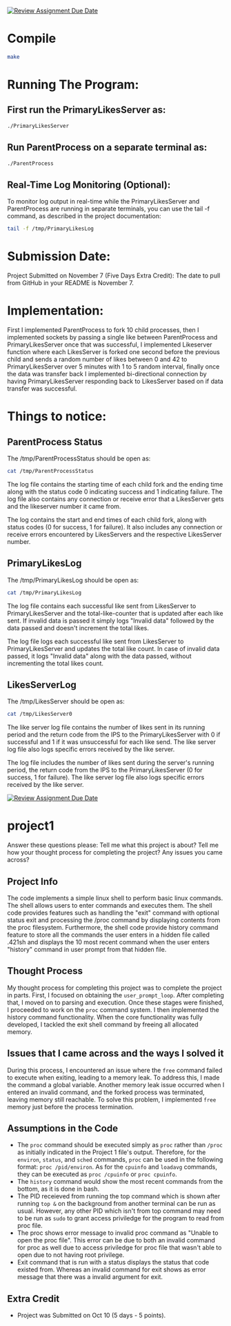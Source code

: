 [![Review Assignment Due Date](https://classroom.github.com/assets/deadline-readme-button-24ddc0f5d75046c5622901739e7c5dd533143b0c8e959d652212380cedb1ea36.svg)](https://classroom.github.com/a/_fBs5sT8)

# Compile

```bash
make
```

# Running The Program:

## First run the PrimaryLikesServer as:

```bash
./PrimaryLikesServer
```

## Run ParentProcess on a separate terminal as:

```bash
./ParentProcess
```

## Real-Time Log Monitoring (Optional):

To monitor log output in real-time while the PrimaryLikesServer and ParentProcess are running in separate terminals, you can use the tail -f command, as described in the project documentation:
```bash
tail -f /tmp/PrimaryLikesLog
``` 

# Submission Date:

Project Submitted on November 7 (Five Days Extra Credit): The date to pull from GitHub in your README is November 7.


# Implementation:
First I implemented ParentProcess to fork 10 child processes, then I implemented sockets by passing a single like between ParentProcess and PrimaryLikesServer once that was successful, I implemented Likeserver function where each LikesServer is forked one second before the previous child and sends a random number of likes between 0 and 42 to PrimaryLikesServer over 5 minutes with  1 to 5 random interval, finally once the data was transfer back I implemented bi-directional connection by having PrimaryLikesServer responding back to LikesServer based on if data transfer was successful.

# Things to notice:

## ParentProcess Status

The /tmp/ParentProcessStatus should be open as:
```bash
cat /tmp/ParentProcessStatus
```
The log file contains the starting time of each child fork and the ending time along with the status code 0 indicating success and 1 indicating failure. The log file also contains any connection or receive error that a LikesServer gets and the likeserver number it came from.

The log contains the start and end times of each child fork, along with status codes (0 for success, 1 for failure). It also includes any connection or receive errors encountered by LikesServers and the respective LikesServer number.

## PrimaryLikesLog

The /tmp/PrimaryLikesLog should be open as:
```bash
cat /tmp/PrimaryLikesLog
```
The log file contains each successful like sent from LikesServer to PrimaryLikesServer and the total-like-counter that is updated after each like sent. If invalid data is passed it simply logs "Invalid data" followed by the data passed and doesn't increment the total likes.

The log file logs each successful like sent from LikesServer to PrimaryLikesServer and updates the total like count. In case of invalid data passed, it logs "Invalid data" along with the data passed, without incrementing the total likes count.

## LikesServerLog

The /tmp/LikesServer should be open as:
```bash
cat /tmp/LikesServer0
```
The like server log file contains the number of likes sent in its running period and the return code from the IPS to the PrimaryLikesServer with 0 if successful and 1 if it was unsuccessful for each like send. The like server log file also logs specific errors received by the like server. 

The log file includes the number of likes sent during the server's running period, the return code from the IPS to the PrimaryLikesServer (0 for success, 1 for failure). The like server log file also logs specific errors received by the like server. 




[![Review Assignment Due Date](https://classroom.github.com/assets/deadline-readme-button-24ddc0f5d75046c5622901739e7c5dd533143b0c8e959d652212380cedb1ea36.svg)](https://classroom.github.com/a/xR-cYv8r)
# project1
Answer these questions please:
Tell me what this project is about?
Tell me how your thought process for completing the project?
Any issues you came across?

## Project Info

The code implements a simple linux shell to perform basic linux commands. The shell allows users to enter commands and executes them. The shell code provides features such as handling the "exit" command with optional status exit and processing the /proc command by displaying contents from the proc filesystem. Furthermore, the shell code provide history command feature to store all the commands the user enters in a hidden file called .421sh and displays the 10 most recent command when the user enters "history" command in user prompt from that hidden file.

## Thought Process

My thought process for completing this project was to complete the project in parts. First, I focused on obtaining the `user_prompt_loop`. After completing that, I moved on to parsing and execution. Once these stages were finished, I proceeded to work on the `proc` command system. I then implemented the history command functionality. When the core functionality was fully developed, I tackled the exit shell command by freeing all allocated memory. 

## Issues that I came across and the ways I solved it
During this process, I encountered an issue where the `free` command failed to execute when exiting, leading to a memory leak. To address this, I made the command a global variable. Another memory leak issue occurred when I entered an invalid command, and the forked process was terminated, leaving memory still reachable. To solve this problem, I implemented `free` memory just before the process termination.

## Assumptions in the Code

- The `proc` command should be executed simply as `proc` rather than `/proc` as initially indicated in the Project 1 file's output. Therefore, for the `environ`, `status`, and `sched` commands, `proc` can be used in the following format: `proc /pid/environ`. As for the `cpuinfo` and `loadavg` commands, they can be executed as `proc /cpuinfo` or `proc cpuinfo`. 
- The `history` command would show the most recent commands from the bottom, as it is done in bash.
- The PID receieved from running the top command which is shown after running `top &` on the background from another terminal can be run as usual. However, any other PID which isn't from top command may need to be run as `sudo` to grant access priviledge for the program to read from proc file.
- The proc shows error message to invalid proc command as "Unable to open the proc file". This error can be due to both an invalid command for proc as well due to access priviledge for proc file that wasn't able to open due to not having root privilege.
- Exit command that is run with a status displays the status that code existed from. Whereas an invalid command for exit shows as error message that there was a invalid argument for exit. 

## Extra Credit

- Project was Submitted on Oct 10 (5 days - 5 points). 
